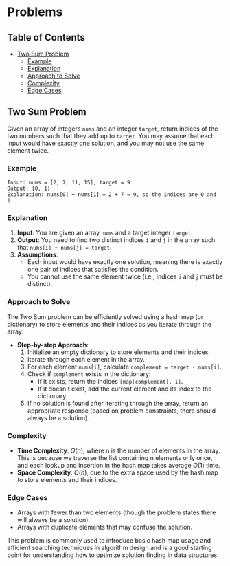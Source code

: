# Problems

## Table of Contents

-   [Two Sum Problem](#two-sum-problem)
    -   [Example](#example)
    -   [Explanation](#explanation)
    -   [Approach to Solve](#approach-to-solve)
    -   [Complexity](#complexity)
    -   [Edge Cases](#edge-cases)

## Two Sum Problem

Given an array of integers `nums` and an integer `target`, return indices of the two numbers such that they add up to `target`. You may assume that each input would have exactly one solution, and you may not use the same element twice.

### Example

```
Input: nums = [2, 7, 11, 15], target = 9
Output: [0, 1]
Explanation: nums[0] + nums[1] = 2 + 7 = 9, so the indices are 0 and 1.
```

### Explanation

1. **Input**: You are given an array `nums` and a target integer `target`.
2. **Output**: You need to find two distinct indices `i` and `j` in the array such that `nums[i] + nums[j] = target`.
3. **Assumptions**:
    - Each input would have exactly one solution, meaning there is exactly one pair of indices that satisfies the condition.
    - You cannot use the same element twice (i.e., indices `i` and `j` must be distinct).

### Approach to Solve

The Two Sum problem can be efficiently solved using a hash map (or dictionary) to store elements and their indices as you iterate through the array:

-   **Step-by-step Approach**:
    1. Initialize an empty dictionary to store elements and their indices.
    2. Iterate through each element in the array.
    3. For each element `nums[i]`, calculate `complement = target - nums[i]`.
    4. Check if `complement` exists in the dictionary:
        - If it exists, return the indices `[map[complement], i]`.
        - If it doesn't exist, add the current element and its index to the dictionary.
    5. If no solution is found after iterating through the array, return an appropriate response (based on problem constraints, there should always be a solution).

### Complexity

-   **Time Complexity**: $O(n)$, where n is the number of elements in the array. This is because we traverse the list containing n elements only once, and each lookup and insertion in the hash map takes average $O(1)$ time.
-   **Space Complexity**: $O(n)$, due to the extra space used by the hash map to store elements and their indices.

### Edge Cases

-   Arrays with fewer than two elements (though the problem states there will always be a solution).
-   Arrays with duplicate elements that may confuse the solution.

This problem is commonly used to introduce basic hash map usage and efficient searching techniques in algorithm design and is a good starting point for understanding how to optimize solution finding in data structures.
